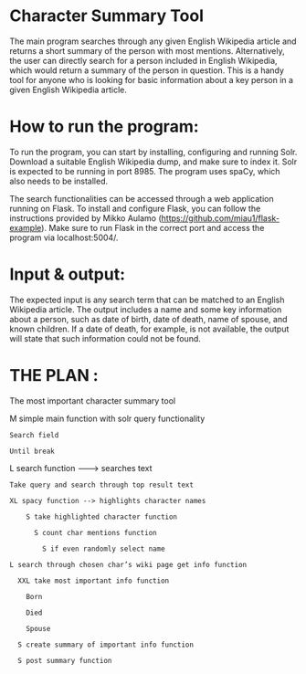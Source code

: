 # Character Summary Tool


The main program searches through any given English Wikipedia article and returns a 
short summary of the person with most mentions. Alternatively, the user can directly search for
a person included in English Wikipedia, which would return a summary of the person in question.
This is a handy tool for anyone who is looking for basic information about a key person in a
given English Wikipedia article.

# How to run the program:

 To run the program, you can start by installing, configuring and running Solr. 
 Download a suitable English Wikipedia dump, and make sure to index it. Solr is expected to be
 running in port 8985. The program uses spaCy, which also needs to be installed.

 The search functionalities can be accessed through a web application running on Flask. 
 To install and configure Flask, you can follow the instructions provided by Mikko Aulamo 
 (https://github.com/miau1/flask-example). Make sure to run Flask in the correct port and access
 the program via localhost:5004/.

# Input & output:

The expected input is any search term that can be matched to an English Wikipedia article.
The output includes a name and some key information about a person, such as 
date of birth, date of death, name of spouse, and known children. If a date of death, 
for example, is not available, the output will state that such information could not be found.



# THE PLAN :

The most important character summary tool




 

M simple main function with solr query functionality 

    Search field 

    Until break 

 

L search function ---> searches text 

    Take query and search through top result text 

    XL spacy function --> highlights character names 

        S take highlighted character function 

          S count char mentions function 

            S if even randomly select name 

    L search through chosen char’s wiki page get info function  

      XXL take most important info function  

        Born 

        Died 

        Spouse 

      S create summary of important info function 

      S post summary function 
